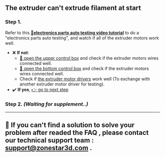 ## The extruder can't extrude filament at start
### Step 1. 
Refer to this [:movie_camera:**electronics parts auto testing video tutorial**](https://youtu.be/Mf92BlmKA0A) to do a "electronics parts auto testing", and watch if all of the extruder motors work well.   
  - :x: **If not**:
    - [:link: open the upper control box](../Upper_box_mounted_screws.jpg) and check if the extruder motors wires connected well.
    - [:link: open the bottom control box](../How_to_open_the_control_box.jpg) and check if the extruder motors wires connected well.
    - Check if [the extruder motor drivers](../motor_drivers.jpg) work well (To exchange with another extruder motor driver for testing).
  - :heavy_check_mark: **If yes**, [:point_right: go to next step](#step-2)

### Step 2. *(Waiting for supplement..)*

--------
## :email: If you can't find a solution to solve your problem after readed the FAQ , please contact our technical support team : support@zonestar3d.com .